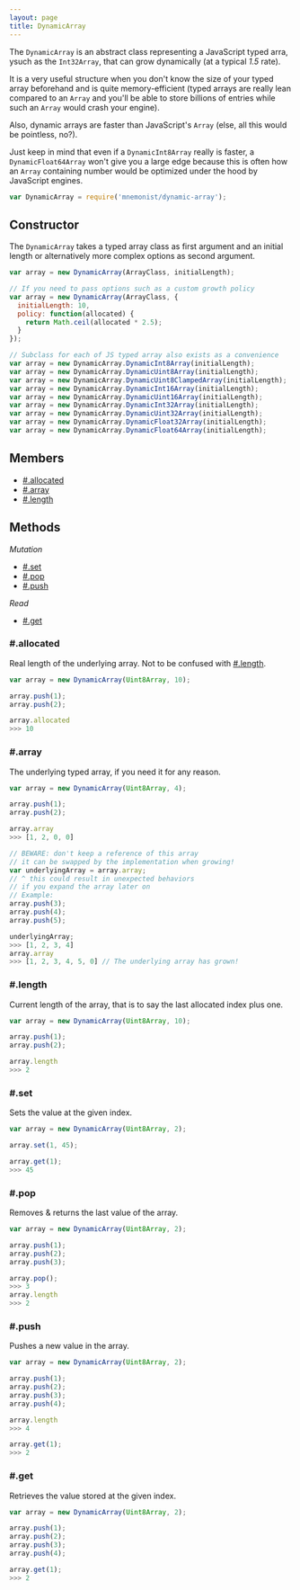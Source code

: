 ```yaml
---
layout: page
title: DynamicArray
---
```


The `DynamicArray` is an abstract class representing a JavaScript typed arra, ysuch as the `Int32Array`, that can grow dynamically (at a typical *1.5* rate).

It is a very useful structure when you don't know the size of your typed array beforehand and is quite memory-efficient (typed arrays are really lean compared to an `Array` and you'll be able to store billions of entries while such an `Array` would crash your engine).

Also, dynamic arrays are faster than JavaScript's `Array` (else, all this would be pointless, no?).

Just keep in mind that even if a `DynamicInt8Array` really is faster, a `DynamicFloat64Array` won't give you a large edge because this is often how an `Array` containing number would be optimized under the hood by JavaScript engines.

```js
var DynamicArray = require('mnemonist/dynamic-array');
```

## Constructor

The `DynamicArray` takes a typed array class as first argument and an initial length or alternatively more complex options as second argument.

```js
var array = new DynamicArray(ArrayClass, initialLength);

// If you need to pass options such as a custom growth policy
var array = new DynamicArray(ArrayClass, {
  initialLength: 10,
  policy: function(allocated) {
    return Math.ceil(allocated * 2.5);
  }
});

// Subclass for each of JS typed array also exists as a convenience
var array = new DynamicArray.DynamicInt8Array(initialLength);
var array = new DynamicArray.DynamicUint8Array(initialLength);
var array = new DynamicArray.DynamicUint8ClampedArray(initialLength);
var array = new DynamicArray.DynamicInt16Array(initialLength);
var array = new DynamicArray.DynamicUint16Array(initialLength);
var array = new DynamicArray.DynamicInt32Array(initialLength);
var array = new DynamicArray.DynamicUint32Array(initialLength);
var array = new DynamicArray.DynamicFloat32Array(initialLength);
var array = new DynamicArray.DynamicFloat64Array(initialLength);
```

## Members

* [#.allocated](#allocated)
* [#.array](#array)
* [#.length](#length)

## Methods

*Mutation*

* [#.set](#set)
* [#.pop](#pop)
* [#.push](#push)

*Read*

* [#.get](#get)

### #.allocated

Real length of the underlying array. Not to be confused with [#.length](#length).

```js
var array = new DynamicArray(Uint8Array, 10);

array.push(1);
array.push(2);

array.allocated
>>> 10
```

### #.array

The underlying typed array, if you need it for any reason.

```js
var array = new DynamicArray(Uint8Array, 4);

array.push(1);
array.push(2);

array.array
>>> [1, 2, 0, 0]

// BEWARE: don't keep a reference of this array
// it can be swapped by the implementation when growing!
var underlyingArray = array.array;
// ^ this could result in unexpected behaviors
// if you expand the array later on
// Example:
array.push(3);
array.push(4);
array.push(5);

underlyingArray;
>>> [1, 2, 3, 4]
array.array
>>> [1, 2, 3, 4, 5, 0] // The underlying array has grown!
```

### #.length

Current length of the array, that is to say the last allocated index plus one.

```js
var array = new DynamicArray(Uint8Array, 10);

array.push(1);
array.push(2);

array.length
>>> 2
```

### #.set

Sets the value at the given index.

```js
var array = new DynamicArray(Uint8Array, 2);

array.set(1, 45);

array.get(1);
>>> 45
```

### #.pop

Removes & returns the last value of the array.

```js
var array = new DynamicArray(Uint8Array, 2);

array.push(1);
array.push(2);
array.push(3);

array.pop();
>>> 3
array.length
>>> 2
```

### #.push

Pushes a new value in the array.

```js
var array = new DynamicArray(Uint8Array, 2);

array.push(1);
array.push(2);
array.push(3);
array.push(4);

array.length
>>> 4

array.get(1);
>>> 2
```

### #.get

Retrieves the value stored at the given index.

```js
var array = new DynamicArray(Uint8Array, 2);

array.push(1);
array.push(2);
array.push(3);
array.push(4);

array.get(1);
>>> 2
```

